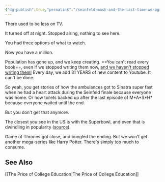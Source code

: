 ```yaml
---
{"dg-publish":true,"permalink":"/seinfeld-mash-and-the-last-time-we-agreed-on-what-to-watch/","tags":["thougts","population"],"noteIcon":2}
---
```



There used to be less on TV.

It turned off at night. Stopped airing, nothing to see here.

You had three options of what to watch. 

Now you have a million.

Population has gone up, and we keep creating. ==You can't read every book==, even if we stopped writing them now, <u>and we haven't stopped writing them!</u> Every day, we add 31 YEARS of new content to Youtube. It can't be done.

So yeah, you get stories of how the ambulances got to Sinatra super fast when he had a heart attack during the Seinfeld finale because everyone was home. Or how toilets backed up after the last episode of M\*A\*S\*H\* because everyone waited until the end.

But you don't get that anymore. 

The closest you see in the US is with the Superbowl, and even that is dwindling in popularity ([source](https://www.sportsmediawatch.com/super-bowl-ratings-historical-viewership-chart-cbs-nbc-fox-abc/)).

Game of Thrones got close, and bungled the ending. But we won't get another mega-series like Harry Potter. There's simply too much to consume. 

## See Also
[[The Price of College Education\|The Price of College Education]]